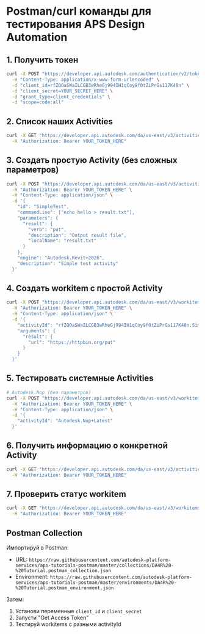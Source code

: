 # Postman/curl команды для тестирования APS Design Automation

## 1. Получить токен

```bash
curl -X POST "https://developer.api.autodesk.com/authentication/v2/token" \
  -H "Content-Type: application/x-www-form-urlencoded" \
  -d "client_id=rfZQOaSWaILCGB3wRheGj994IH1qCoy9f0tZiPrGs117K48n" \
  -d "client_secret=YOUR_SECRET_HERE" \
  -d "grant_type=client_credentials" \
  -d "scope=code:all"
```

## 2. Список наших Activities

```bash
curl -X GET "https://developer.api.autodesk.com/da/us-east/v3/activities" \
  -H "Authorization: Bearer YOUR_TOKEN_HERE"
```

## 3. Создать простую Activity (без сложных параметров)

```bash
curl -X POST "https://developer.api.autodesk.com/da/us-east/v3/activities" \
  -H "Authorization: Bearer YOUR_TOKEN_HERE" \
  -H "Content-Type: application/json" \
  -d '{
    "id": "SimpleTest",
    "commandLine": ["echo hello > result.txt"],
    "parameters": {
      "result": {
        "verb": "put",
        "description": "Output result file",
        "localName": "result.txt"
      }
    },
    "engine": "Autodesk.Revit+2026",
    "description": "Simple test activity"
  }'
```

## 4. Создать workitem с простой Activity

```bash
curl -X POST "https://developer.api.autodesk.com/da/us-east/v3/workitems" \
  -H "Authorization: Bearer YOUR_TOKEN_HERE" \
  -H "Content-Type: application/json" \
  -d '{
    "activityId": "rfZQOaSWaILCGB3wRheGj994IH1qCoy9f0tZiPrGs117K48n.SimpleTest",
    "arguments": {
      "result": {
        "url": "https://httpbin.org/put"
      }
    }
  }'
```

## 5. Тестировать системные Activities

```bash
# Autodesk.Nop (без параметров)
curl -X POST "https://developer.api.autodesk.com/da/us-east/v3/workitems" \
  -H "Authorization: Bearer YOUR_TOKEN_HERE" \
  -H "Content-Type: application/json" \
  -d '{
    "activityId": "Autodesk.Nop+Latest"
  }'
```

## 6. Получить информацию о конкретной Activity

```bash
curl -X GET "https://developer.api.autodesk.com/da/us-east/v3/activities/rfZQOaSWaILCGB3wRheGj994IH1qCoy9f0tZiPrGs117K48n.ExtractViewsActivity" \
  -H "Authorization: Bearer YOUR_TOKEN_HERE"
```

## 7. Проверить статус workitem

```bash
curl -X GET "https://developer.api.autodesk.com/da/us-east/v3/workitems/YOUR_WORKITEM_ID" \
  -H "Authorization: Bearer YOUR_TOKEN_HERE"
```

## Postman Collection

Импортируй в Postman:
- URL: `https://raw.githubusercontent.com/autodesk-platform-services/aps-tutorials-postman/master/collections/DA4R%20-%20Tutorial.postman_collection.json`
- Environment: `https://raw.githubusercontent.com/autodesk-platform-services/aps-tutorials-postman/master/environments/DA4R%20-%20Tutorial.postman_environment.json`

Затем:
1. Установи переменные `client_id` и `client_secret`
2. Запусти "Get Access Token"
3. Тестируй workitems с разными activityId



